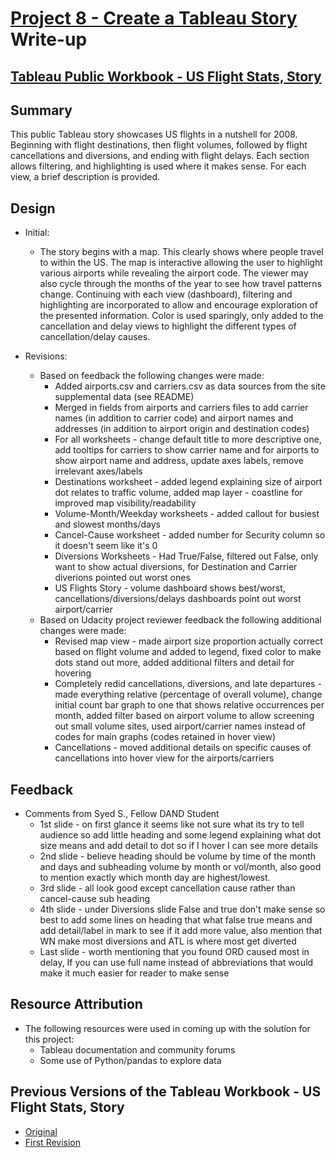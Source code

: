 # [Project 8 - Create a Tableau Story](https://github.com/sockduct/Udacity-DAND/tree/master/Proj8) Write-up

## [Tableau Public Workbook - US Flight Stats, Story](https://public.tableau.com/profile/james.small#!/vizhome/USFlightStatsRev3/USFlightsStory)

## Summary
This public Tableau story showcases US flights in a nutshell for 2008.  Beginning with flight destinations, then flight volumes, followed by flight cancellations and diversions, and ending with flight delays.  Each section allows filtering, and highlighting is used where it makes sense.  For each view, a brief description is provided.

## Design
* Initial:
  * The story begins with a map.  This clearly shows where people travel to within the US.  The map is interactive allowing the user to highlight various airports while revealing the airport code.  The viewer may also cycle through the months of the year to see how travel patterns change.  Continuing with each view (dashboard), filtering and highlighting are incorporated to allow and encourage exploration of the presented information.  Color is used sparingly, only added to the cancellation and delay views to highlight the different types of cancellation/delay causes.

* Revisions:
  * Based on feedback the following changes were made:
    * Added airports.csv and carriers.csv as data sources from the site supplemental data (see README)
    * Merged in fields from airports and carriers files to add carrier names (in addition to carrier code) and airport names and addresses (in addition to airport origin and destination codes)
    * For all worksheets - change default title to more descriptive one, add tooltips for carriers to show carrier name and for airports to show airport name and address, update axes labels, remove irrelevant axes/labels
    * Destinations worksheet - added legend explaining size of airport dot relates to traffic volume, added map layer - coastline for improved map visibility/readability
    * Volume-Month/Weekday worksheets - added callout for busiest and slowest months/days
    * Cancel-Cause worksheet - added number for Security column so it doesn't seem like it's 0
    * Diversions Worksheets - Had True/False, filtered out False, only want to show actual diversions, for Destination and Carrier diverions pointed out worst ones
    * US Flights Story - volume dashboard shows best/worst, cancellations/diversions/delays dashboards point out worst airport/carrier
  * Based on Udacity project reviewer feedback the following additional changes were made:
    * Revised map view - made airport size proportion actually correct based on flight volume and added to legend, fixed color to make dots stand out more, added additional filters and detail for hovering
    * Completely redid cancellations, diversions, and late departures - made everything relative (percentage of overall volume), change initial count bar graph to one that shows relative occurrences per month, added filter based on airport volume to allow screening out small volume sites, used airport/carrier names instead of codes for main graphs (codes retained in hover view)
    * Cancellations - moved additional details on specific causes of cancellations into hover view for the airports/carriers

## Feedback
* Comments from Syed S., Fellow DAND Student
  * 1st slide - on first glance it seems like not sure what its try to tell audience so add little heading and some legend explaining what dot size means and add detail to dot so if I hover I can see more details
  * 2nd slide - believe heading should be volume by time of the month and days and subheading volume by month or vol/month, also good to mention exactly which month day are highest/lowest.
  * 3rd slide - all look good except cancellation cause rather than cancel-cause sub heading
  * 4th slide - under Diversions slide False and true don't make sense so best to add some lines on heading that what false true means and add detail/label in mark to see if it add more value, also mention that WN make most diversions and ATL is where most get diverted
  * Last slide - worth mentioning that you found ORD caused most in delay, If you can use full name instead of abbreviations that would make it much easier for reader to make sense

## Resource Attribution
* The following resources were used in coming up with the solution for this project:
    * Tableau documentation and community forums
    * Some use of Python/pandas to explore data

## Previous Versions of the Tableau Workbook - US Flight Stats, Story
* [Original](https://public.tableau.com/profile/james.small#!/vizhome/USFlightStats/USFlightsStory)
* [First Revision](https://public.tableau.com/profile/james.small#!/vizhome/USFlightStatsRevised/USFlightsStory)

